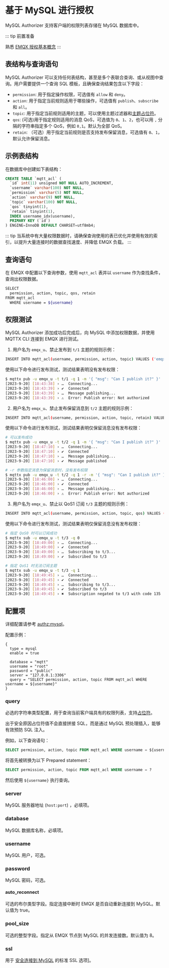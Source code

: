 # 基于 MySQL 进行授权

MySQL Authorizer 支持客户端的权限列表存储在 MySQL 数据库中。

::: tip 前置准备

熟悉 [EMQX 授权基本概念](./authz.md)
:::

## 表结构与查询语句

MySQL Authorizer 可以支持任何表结构，甚至是多个表联合查询、或从视图中查询。用户需要提供一个查询 SQL 模板，且确保查询结果包含以下字段：

- `permission`: 用于指定操作权限，可选值有 `allow` 和 `deny`。
- `action`: 用于指定当前规则适用于哪些操作，可选值有 `publish`、`subscribe` 和 `all`。
- `topic`: 用于指定当前规则适用的主题，可以使用主题过滤器和[主题占位符](./authz.md#主题占位符)。
- `qos`: (可选)用于指定规则适用的消息 QoS，可选值为 `0`、`1`、`2`，也可以用 `,` 分隔的字符串指定多个 QoS，例如 `0,1`。默认为全部 QoS。
- `retain`: （可选）用于指定当前规则是否支持发布保留消息，可选值有 `0`、`1`，默认允许保留消息。

## 示例表结构

在数据库中创建如下表结构：

```sql
CREATE TABLE `mqtt_acl` (
  `id` int(11) unsigned NOT NULL AUTO_INCREMENT,
  `username` varchar(100) NOT NULL,
  `permission` varchar(5) NOT NULL,
  `action` varchar(9) NOT NULL,
  `topic` varchar(100) NOT NULL,
  `qos` tinyint(1),
  `retain` tinyint(1),
  INDEX username_idx(username),
  PRIMARY KEY (`id`)
) ENGINE=InnoDB DEFAULT CHARSET=utf8mb4;
```

::: tip
当系统中有大量权限数据时，请确保查询使用的表已优化并使用有效的索引，以提升大量连接时的数据查找速度、并降低 EMQX 负载。
:::

## 查询语句

在 EMQX 中配置以下查询参数，使用 `mqtt_acl` 表并以 `username` 作为查找条件，查询出权限数据。

```bash
SELECT 
  permission, action, topic, qos, retain 
FROM mqtt_acl 
  WHERE username = ${username}
```

## 权限测试

MySQL Authorizer 添加成功后完成后，向 MySQL 中添加权限数据，并使用 MQTTX CLI 连接到 EMQX 进行测试。

1. 用户名为 `emqx_u`、禁止发布到 `t/1` 主题的规则示例：

```bash
INSERT INTO mqtt_acl(username, permission, action, topic) VALUES ('emqx_u', 'deny', 'publish', 't/1');
```

使用以下命令进行发布测试，测试结果表明没有发布权限：

```bash
$ mqttx pub -u emqx_u -t t/1 -q 1 -m '{ "msg": "Can I publish it?" }'
[2023-9-20] [18:43:38] › …  Connecting...
[2023-9-20] [18:43:39] › ✔  Connected
[2023-9-20] [18:43:39] › …  Message publishing...
[2023-9-20] [18:43:39] › ⚠  Error: Publish error: Not authorized
```

2. 用户名为 `emqx_u`、禁止发布保留消息到 `t/2` 主题的规则示例：

```bash
INSERT INTO mqtt_acl(username, permission, action, topic, retain) VALUES ('emqx_u', 'deny', 'publish', 't/2', 1);
```

使用以下命令进行发布测试，测试结果表明仅保留消息没有发布权限：

```bash
# 可以发布成功
$ mqttx pub -u emqx_u -t t/2 -q 1 -m '{ "msg": "Can I publish it?" }'
[2023-9-20] [18:47:10] › …  Connecting...
[2023-9-20] [18:47:10] › ✔  Connected
[2023-9-20] [18:47:10] › …  Message publishing...
[2023-9-20] [18:47:10] › ✔  Message published

# -r 参数指定消息为保留消息时，没有发布权限
$ mqttx pub -u emqx_u -t t/2 -q 1 -r -m '{ "msg": "Can I publish it?" }'
[2023-9-20] [18:46:00] › …  Connecting...
[2023-9-20] [18:46:00] › ✔  Connected
[2023-9-20] [18:46:00] › …  Message publishing...
[2023-9-20] [18:46:00] › ⚠  Error: Publish error: Not authorized
````

3. 用户名为 `emqx_u`、禁止以 QoS1 订阅 `t/3` 主题的规则示例：

```bash
INSERT INTO mqtt_acl(username, permission, action, topic, qos) VALUES ('emqx_u', 'deny', 'subscribe', 't/3', 1);
```

使用以下命令进行发布测试，测试结果表明仅保留消息没有发布权限：

```bash
# 指定 QoS0 时可以订阅成功
$ mqttx sub -u emqx_u -t t/3 -q 0
[2023-9-20] [18:49:00] › …  Connecting...
[2023-9-20] [18:49:00] › ✔  Connected
[2023-9-20] [18:49:00] › …  Subscribing to t/3...
[2023-9-20] [18:49:00] › ✔  Subscribed to t/3

# 指定 QoS1 时无法订阅主题
$ mqttx sub -u emqx_u -t t/3 -q 1
[2023-9-20] [18:49:45] › …  Connecting...
[2023-9-20] [18:49:45] › ✔  Connected
[2023-9-20] [18:49:45] › …  Subscribing to t/3...
[2023-9-20] [18:49:45] › ✔  Subscribed to t/3
[2023-9-20] [18:49:45] › ✖  Subscription negated to t/3 with code 135
```

## 配置项

详细配置请参考 [authz:mysql](../../configuration/configuration-manual.html#authz:mysql)。

<!--MySQL authorizer 由 `type=mysql` 标识。-->

配置示例：

```hcl
{
  type = mysql
  enable = true

  database = "mqtt"
  username = "root"
  password = "public"
  server = "127.0.0.1:3306"
  query = "SELECT permission, action, topic FROM mqtt_acl WHERE username = ${username}"
}
```

### query

必选的字符串类型配置，用于查询当前客户端具有的权限列表，支持[占位符](./authz.md#数据查询占位符)。

出于安全原因占位符值不会直接拼接 SQL，而是通过 MySQL 预处理插入，能够有效预防 SQL 注入。

例如，以下查询语句：

```sql
SELECT permission, action, topic FROM mqtt_acl WHERE username = ${username}
```

将首先被转换为以下 Prepared statement：

```sql
SELECT permission, action, topic FROM mqtt_acl WHERE username = ?
```

然后使用 `${username}` 执行查询。

### server

MySQL 服务器地址 (`host:port`) ，必填项。

### database

MySQL 数据库名称，必填项。

### username

MySQL 用户，可选。

### password

MySQL 密码，可选。

#### auto_reconnect

可选的布尔类型字段。指定连接中断时 EMQX 是否自动重新连接到 MySQL。默认值为 true。

### pool_size

可选的整型字段。指定从 EMQX 节点到 MySQL 的并发连接数。默认值为 8。

### ssl

用于 [安全连接到 MySQL](https://dev.mysql.com/doc/refman/en/using-encrypted-connections.html) 的标准 SSL 选项]。
